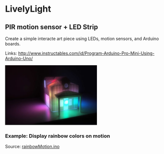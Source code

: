 # LivelyLight

## PIR motion sensor + LED Strip 

Create a simple interacte art piece using LEDs, motion sensors, and Arduino boards.

Links:
http://www.instructables.com/id/Program-Arduino-Pro-Mini-Using-Arduino-Uno/

![led light](images/tin-shop-led.jpg)

### Example: Display rainbow colors on motion

Source: [rainbowMotion.ino](rainbowMotion.ino)
